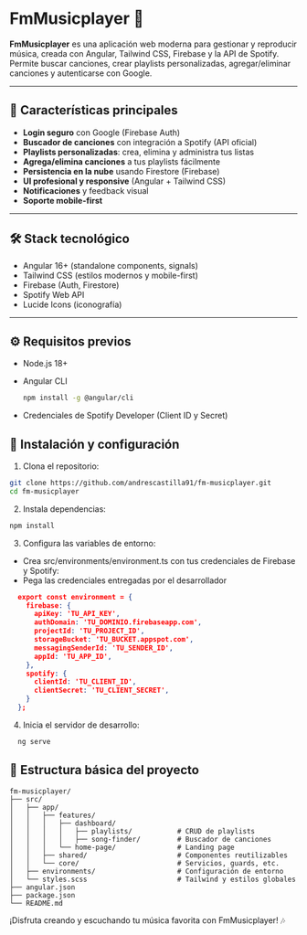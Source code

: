 # FmMusicplayer 🎵

**FmMusicplayer** es una aplicación web moderna para gestionar y reproducir música, creada con Angular, Tailwind CSS, Firebase y la API de Spotify. Permite buscar canciones, crear playlists personalizadas, agregar/eliminar canciones y autenticarse con Google.

---

## 🚀 Características principales

- **Login seguro** con Google (Firebase Auth)
- **Buscador de canciones** con integración a Spotify (API oficial)
- **Playlists personalizadas**: crea, elimina y administra tus listas
- **Agrega/elimina canciones** a tus playlists fácilmente
- **Persistencia en la nube** usando Firestore (Firebase)
- **UI profesional y responsive** (Angular + Tailwind CSS)
- **Notificaciones** y feedback visual
- **Soporte mobile-first**

---

  
## 🛠️ Stack tecnológico

- Angular 16+ (standalone components, signals)
- Tailwind CSS (estilos modernos y mobile-first)
- Firebase (Auth, Firestore)
- Spotify Web API
- Lucide Icons (iconografía)

---

## ⚙️ Requisitos previos

- Node.js 18+
- Angular CLI

  ```bash
  npm install -g @angular/cli
  ```
- Credenciales de Spotify Developer (Client ID y Secret)

## 🔧 Instalación y configuración
1. Clona el repositorio:

  ```bash
  git clone https://github.com/andrescastilla91/fm-musicplayer.git
  cd fm-musicplayer
  ```
2. Instala dependencias:
  ```bash
  npm install
  ```
3. Configura las variables de entorno:
- Crea src/environments/environment.ts con tus credenciales de Firebase y Spotify:
- Pega las credenciales entregadas por el desarrollador

```json
  export const environment = {
    firebase: {
      apiKey: 'TU_API_KEY',
      authDomain: 'TU_DOMINIO.firebaseapp.com',
      projectId: 'TU_PROJECT_ID',
      storageBucket: 'TU_BUCKET.appspot.com',
      messagingSenderId: 'TU_SENDER_ID',
      appId: 'TU_APP_ID',
    },
    spotify: {
      clientId: 'TU_CLIENT_ID',
      clientSecret: 'TU_CLIENT_SECRET',
    }
  };
```
4. Inicia el servidor de desarrollo:
```bash
  ng serve
  ```

## 📁 Estructura básica del proyecto
```
fm-musicplayer/
├── src/
│   ├── app/
│   │   ├── features/
│   │   │   ├── dashboard/
│   │   │   │   ├── playlists/           # CRUD de playlists
│   │   │   │   ├── song-finder/         # Buscador de canciones
│   │   │   └── home-page/               # Landing page
│   │   ├── shared/                      # Componentes reutilizables
│   │   └── core/                        # Servicios, guards, etc.
│   ├── environments/                    # Configuración de entorno
│   └── styles.scss                      # Tailwind y estilos globales
├── angular.json
├── package.json
└── README.md
```

¡Disfruta creando y escuchando tu música favorita con FmMusicplayer! 🎶